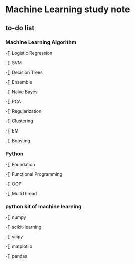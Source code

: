 # Machine Learning study note

## to-do list

### Machine Learning Algorithm 

-[] Logistic Regression

-[] SVM

-[] Decision Trees

-[] Ensemble

-[] Naive Bayes

-[] PCA

-[] Regularization

-[] Clustering

-[] EM

-[] Boosting


### Python 
-[] Foundation

-[] Functional Programming

-[]	OOP

-[] MultiThread


### python kit of machine learning
-[] numpy

-[] scikit-learning

-[] scipy

-[] matplotlib

-[] pandas

